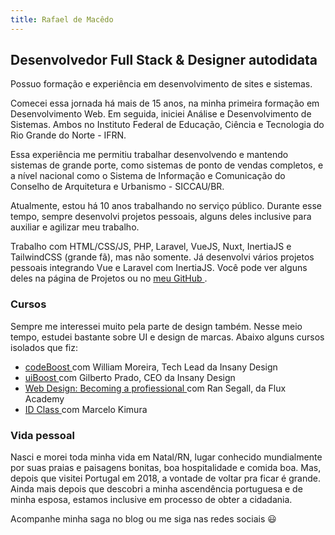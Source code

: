 ```yaml
---
title: Rafael de Macêdo
---
```

## Desenvolvedor Full Stack & Designer autodidata

Possuo formação e experiência em desenvolvimento de sites e sistemas.

Comecei essa jornada há mais de 15 anos, na minha primeira formação em Desenvolvimento Web. Em seguida, iniciei Análise e Desenvolvimento de Sistemas. Ambos no Instituto Federal de Educação, Ciência e Tecnologia do Rio Grande do Norte - IFRN.

Essa experiência me permitiu trabalhar desenvolvendo e mantendo sistemas de grande porte, como sistemas de ponto de vendas completos, e a nível nacional como o Sistema de Informação e Comunicação do Conselho de Arquitetura e Urbanismo - SICCAU/BR.

Atualmente, estou há 10 anos trabalhando no serviço público. Durante esse tempo, sempre desenvolvi projetos pessoais, alguns deles inclusive para auxiliar e agilizar meu trabalho. 

Trabalho com HTML/CSS/JS, PHP, Laravel, VueJS, Nuxt, InertiaJS e TailwindCSS (grande fã), mas não somente. Já desenvolvi vários projetos pessoais integrando Vue e Laravel com InertiaJS. Você pode ver alguns deles na <nuxt-link to="/projetos">página de Projetos</nuxt-link> ou no <a href="https://github.com/rafaelmfreire" target="_blank">meu GitHub <ExternalLinkIcon /></a>.

### Cursos
Sempre me interessei muito pela parte de design também. Nesse meio tempo, estudei bastante sobre UI e design de marcas. Abaixo alguns cursos isolados que fiz:
- <a target="_blank" href="https://codeboost.com.br">codeBoost <ExternalLinkIcon /></a> com William Moreira, Tech Lead da Insany Design
- <a target="_blank" href="https://uiboost.com.br/">uiBoost <ExternalLinkIcon /></a> com Gilberto Prado, CEO da Insany Design
- <a target="_blank" href="https://www.flux-academy.com/courses/learn-web-design-become-a-professional">Web Design: Becoming a profiessional <ExternalLinkIcon /></a> com Ran Segall, da Flux Academy
- <a target="_blank" href="https://idclass.com.br/">ID Class <ExternalLinkIcon /></a> com Marcelo Kimura

### Vida pessoal

Nasci e morei toda minha vida em Natal/RN, lugar conhecido mundialmente por suas praias e paisagens bonitas, boa hospitalidade e comida boa. Mas, depois que visitei Portugal em 2018, a vontade de voltar pra ficar é grande. Ainda mais depois que descobri a minha ascendência portuguesa e de minha esposa, estamos inclusive em processo de obter a cidadania.

Acompanhe minha saga no <nuxt-link to="/blog">blog</nuxt-link> ou me siga nas redes sociais 😃